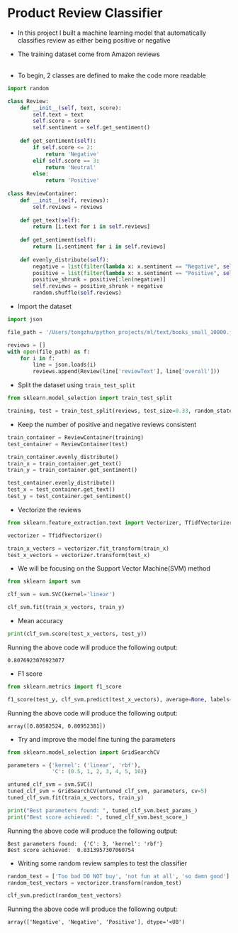 # Product Review Classifier
- In this project I built a machine learning model that automatically classifies review as either being positive or negative<br>
- The training dataset come from Amazon reviews<br><br>

- To begin, 2 classes are defined to make the code more readable
```python
import random

class Review:
    def __init__(self, text, score):
        self.text = text
        self.score = score
        self.sentiment = self.get_sentiment()
    
    def get_sentiment(self):
        if self.score <= 2:
            return 'Negative'
        elif self.score == 3:
            return 'Neutral'
        else:
            return 'Positive'
        
class ReviewContainer:
    def __init__(self, reviews):
        self.reviews = reviews
        
    def get_text(self):
        return [i.text for i in self.reviews]
        
    def get_sentiment(self):
        return [i.sentiment for i in self.reviews]
    
    def evenly_distribute(self):
        negative = list(filter(lambda x: x.sentiment == "Negative", self.reviews))
        positive = list(filter(lambda x: x.sentiment == "Positive", self.reviews))
        positive_shrunk = positive[:len(negative)]
        self.reviews = positive_shrunk + negative
        random.shuffle(self.reviews)
```

- Import the dataset
```python
import json

file_path = '/Users/tongzhu/python_projects/ml/text/books_small_10000.json'

reviews = []
with open(file_path) as f:
    for i in f:
        line = json.loads(i)
        reviews.append(Review(line['reviewText'], line['overall']))
```

- Split the dataset using `train_test_split`
```python
from sklearn.model_selection import train_test_split

training, test = train_test_split(reviews, test_size=0.33, random_state=42)
```

- Keep the number of positive and negative reviews consistent
```python
train_container = ReviewContainer(training)
test_container = ReviewContainer(test)

train_container.evenly_distribute()
train_x = train_container.get_text()
train_y = train_container.get_sentiment()

test_container.evenly_distribute()
test_x = test_container.get_text()
test_y = test_container.get_sentiment()
```

- Vectorize the reviews
```python
from sklearn.feature_extraction.text import Vectorizer, TfidfVectorizer

vectorizer = TfidfVectorizer()

train_x_vectors = vectorizer.fit_transform(train_x)
test_x_vectors = vectorizer.transform(test_x)
```

- We will be focusing on the Support Vector Machine(SVM) method
```python
from sklearn import svm

clf_svm = svm.SVC(kernel='linear')

clf_svm.fit(train_x_vectors, train_y)
```

- Mean accuracy
```python
print(clf_svm.score(test_x_vectors, test_y))
```
Running the above code will produce the following output:
```
0.8076923076923077
```

- F1 score
```python
from sklearn.metrics import f1_score

f1_score(test_y, clf_svm.predict(test_x_vectors), average=None, labels=['Positive', 'Negative'])
```
Running the above code will produce the following output:
```
array([0.80582524, 0.80952381])
```

- Try and improve the model fine tuning the parameters
```python
from sklearn.model_selection import GridSearchCV

parameters = {'kernel': ('linear', 'rbf'),
              'C': (0.5, 1, 2, 3, 4, 5, 10)}

untuned_clf_svm = svm.SVC()
tuned_clf_svm = GridSearchCV(untuned_clf_svm, parameters, cv=5)
tuned_clf_svm.fit(train_x_vectors, train_y)

print("Best parameters found: ", tuned_clf_svm.best_params_)
print("Best score achieved: ", tuned_clf_svm.best_score_)
```
Running the above code will produce the following output:
```
Best parameters found:  {'C': 3, 'kernel': 'rbf'}
Best score achieved:  0.8313957307060754
```

- Writing some random review samples to test the classifier
```python
random_test = ['Too bad DO NOT buy', 'not fun at all', 'so damn good']
random_test_vectors = vectorizer.transform(random_test)

clf_svm.predict(random_test_vectors)
```
Running the above code will produce the following output:
```
array(['Negative', 'Negative', 'Positive'], dtype='<U8')
```

